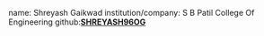 name: Shreyash Gaikwad
institution/company: S B Patil College Of Engineering
github:[**SHREYASH96OG**](https://github.com/SHREYASH96OG)

